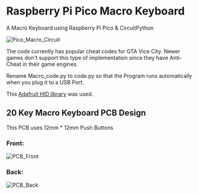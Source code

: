 # Raspberry Pi Pico Macro Keyboard
A Macro Keyboard using Raspberry Pi Pico & CircuitPython

![Pico_Macro_Circuit](https://user-images.githubusercontent.com/62252266/114724051-d0c22780-9d58-11eb-9b87-35536f5e4c64.png)

The code currently has popular cheat codes for GTA Vice City. Newer games don't support this type of implementation since they have Anti-Cheat in their game engines.

Rename Macro_code.py to code.py so that the Program runs automatically when you plug it to a USB Port.

This [Adafruit HID library](https://github.com/adafruit/Adafruit_CircuitPython_HID) was used.

## 20 Key Macro Keyboard PCB Design
This PCB uses 12mm * 12mm Push Buttons

### Front:

![PCB_Front](https://user-images.githubusercontent.com/62252266/117652200-82197900-b1b0-11eb-90ab-03e436ea5834.png)

### Back:

![PCB_Back](https://user-images.githubusercontent.com/62252266/117652383-bf7e0680-b1b0-11eb-8643-3c6d6d14d26c.png)
